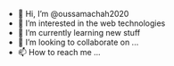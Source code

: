 - 👋 Hi, I’m @oussamachah2020
- 👀 I’m interested in the web technologies
- 🌱 I’m currently learning new stuff 
- 💞️ I’m looking to collaborate on ...
- 📫 How to reach me ...

<!---
oussamachah2020/oussamachah2020 is a ✨ special ✨ repository because its `README.md` (this file) appears on your GitHub profile.
You can click the Preview link to take a look at your changes.
--->
